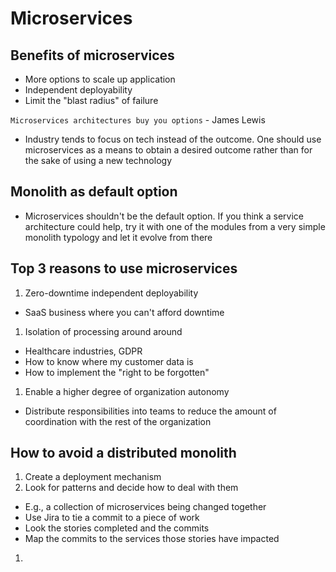 # Microservices

## Benefits of microservices

- More options to scale up application
- Independent deployability
- Limit the "blast radius" of failure

`Microservices architectures buy you options` - James Lewis

- Industry tends to focus on tech instead of the outcome. One should use microservices as a means to obtain a desired outcome rather than for the sake of using a new technology

## Monolith as default option

- Microservices shouldn't be the default option. If you think a service architecture could help, try it with one of the modules from a very simple monolith typology and let it evolve from there

## Top 3 reasons to use microservices

1. Zero-downtime independent deployability

- SaaS business where you can't afford downtime

1. Isolation of processing around around

- Healthcare industries, GDPR
- How to know where my customer data is
- How to implement the "right to be forgotten"

1. Enable a higher degree of organization autonomy

- Distribute responsibilities into teams to reduce the amount of coordination with the rest of the organization

## How to avoid a distributed monolith

1. Create a deployment mechanism
1. Look for patterns and decide how to deal with them

- E.g., a collection of microservices being changed together
- Use Jira to tie a commit to a piece of work
- Look the stories completed and the commits
- Map the commits to the services those stories have impacted

1.
